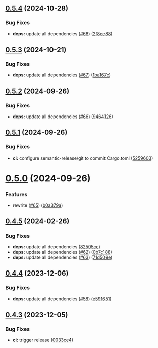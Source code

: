 ## [0.5.4](https://github.com/Zebradil/rustotpony/compare/0.5.3...0.5.4) (2024-10-28)


### Bug Fixes

* **deps:** update all dependencies ([#68](https://github.com/Zebradil/rustotpony/issues/68)) ([2f8ee88](https://github.com/Zebradil/rustotpony/commit/2f8ee882888387f24fa8b805ed98df336e34981d))

## [0.5.3](https://github.com/Zebradil/rustotpony/compare/0.5.2...0.5.3) (2024-10-21)


### Bug Fixes

* **deps:** update all dependencies ([#67](https://github.com/Zebradil/rustotpony/issues/67)) ([1ba167c](https://github.com/Zebradil/rustotpony/commit/1ba167c469af92d2d845340c49601807c7d5d187))

## [0.5.2](https://github.com/Zebradil/rustotpony/compare/0.5.1...0.5.2) (2024-09-26)


### Bug Fixes

* **deps:** update all dependencies ([#66](https://github.com/Zebradil/rustotpony/issues/66)) ([9464126](https://github.com/Zebradil/rustotpony/commit/9464126d1f34ae44d3c433b44ac1340f2c4c81a7))

## [0.5.1](https://github.com/Zebradil/rustotpony/compare/0.5.0...0.5.1) (2024-09-26)


### Bug Fixes

* **ci:** configure semantic-release/git to commit Cargo.toml ([5259603](https://github.com/Zebradil/rustotpony/commit/5259603bab690bdbd16c799cc4cabc374c1090d6))

# [0.5.0](https://github.com/Zebradil/rustotpony/compare/0.4.5...0.5.0) (2024-09-26)


### Features

* rewrite ([#65](https://github.com/Zebradil/rustotpony/issues/65)) ([b0a379a](https://github.com/Zebradil/rustotpony/commit/b0a379a566c9aca241f5cd88c3c1419fefa0bddb))

## [0.4.5](https://github.com/Zebradil/rustotpony/compare/0.4.4...0.4.5) (2024-02-26)


### Bug Fixes

* **deps:** update all dependencies ([82505cc](https://github.com/Zebradil/rustotpony/commit/82505ccc341e5e00e9e76734d52914e864ee6a0f))
* **deps:** update all dependencies ([#62](https://github.com/Zebradil/rustotpony/issues/62)) ([0b7c188](https://github.com/Zebradil/rustotpony/commit/0b7c18845389296663deff32b8ae4c7857491259))
* **deps:** update all dependencies ([#63](https://github.com/Zebradil/rustotpony/issues/63)) ([71d509e](https://github.com/Zebradil/rustotpony/commit/71d509ecf14da5438d42276ee1697ddcea9421aa))

## [0.4.4](https://github.com/Zebradil/rustotpony/compare/0.4.3...0.4.4) (2023-12-06)


### Bug Fixes

* **deps:** update all dependencies ([#58](https://github.com/Zebradil/rustotpony/issues/58)) ([e591651](https://github.com/Zebradil/rustotpony/commit/e5916516940403dd9b749c06e23d4b9739a204df))

## [0.4.3](https://github.com/Zebradil/rustotpony/compare/0.4.2...0.4.3) (2023-12-05)


### Bug Fixes

* **ci:** trigger release ([0033ce4](https://github.com/Zebradil/rustotpony/commit/0033ce40d4e08899326ef025c05c44bada8c4cf8))
